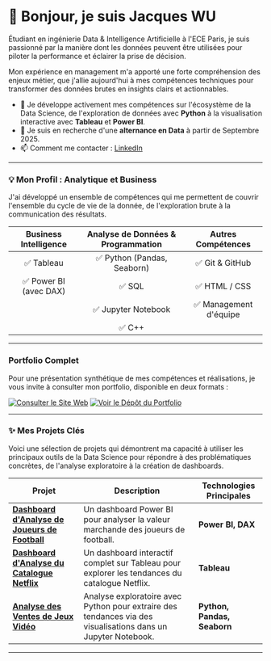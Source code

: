 # 👋 Bonjour, je suis Jacques WU

Étudiant en ingénierie Data & Intelligence Artificielle à l'ECE Paris, je suis passionné par la manière dont les données peuvent être utilisées pour piloter la performance et éclairer la prise de décision.

Mon expérience en management m'a apporté une forte compréhension des enjeux métier, que j'allie aujourd'hui à mes compétences techniques pour transformer des données brutes en insights clairs et actionnables.

- 🔭 Je développe activement mes compétences sur l'écosystème de la Data Science, de l'exploration de données avec **Python** à la visualisation interactive avec **Tableau** et **Power BI**.
- 🌱 Je suis en recherche d'une **alternance en Data** à partir de Septembre 2025.
- 📫 Comment me contacter : [LinkedIn](https://www.linkedin.com/in/wu-jacques)

---

### 💡 Mon Profil : Analytique et Business

J'ai développé un ensemble de compétences qui me permettent de couvrir l'ensemble du cycle de vie de la donnée, de l'exploration brute à la communication des résultats.

| **Business Intelligence** | **Analyse de Données & Programmation** | **Autres Compétences** |
|:-------------------------:|:--------------------------------------:|:----------------------:|
| ✅ Tableau                | ✅ Python (Pandas, Seaborn)            | ✅ Git & GitHub        |
| ✅ Power BI (avec DAX)    | ✅ SQL                                 | ✅ HTML / CSS          |
|                           | ✅ Jupyter Notebook                    | ✅ Management d'équipe |
|                           | ✅ C++                                 |                        |

---

###  Portfolio Complet

Pour une présentation synthétique de mes compétences et réalisations, je vous invite à consulter mon portfolio, disponible en deux formats :

[![Consulter le Site Web](https://img.shields.io/badge/Site_Web_Interactif-E85D04?style=for-the-badge&logo=About.me&logoColor=white)](https://j-wu1.github.io)
[![Voir le Dépôt du Portfolio](https://img.shields.io/badge/Version_PDF-FF5733?style=for-the-badge&logo=Adobe+Acrobat+Reader&logoColor=white)](https://github.com/J-WU1/Portfolio/tree/main)

---

### ✨ Mes Projets Clés

Voici une sélection de projets qui démontrent ma capacité à utiliser les principaux outils de la Data Science pour répondre à des problématiques concrètes, de l'analyse exploratoire à la création de dashboards.

| Projet                                             | Description                                                                                             | Technologies Principales |
|----------------------------------------------------|---------------------------------------------------------------------------------------------------------|--------------------------|
| **[Dashboard d'Analyse de Joueurs de Football][1]**| Un dashboard Power BI pour analyser la valeur marchande des joueurs de football.                        | **Power BI, DAX**        |
| **[Dashboard d'Analyse du Catalogue Netflix][2]**  | Un dashboard interactif complet sur Tableau pour explorer les tendances du catalogue Netflix.           | **Tableau**              |
| **[Analyse des Ventes de Jeux Vidéo][3]**          | Analyse exploratoire avec Python pour extraire des tendances via des visualisations dans un Jupyter Notebook. | **Python, Pandas, Seaborn**|

[1]: https://github.com/J-WU1/Analyse-Football-PowerBI
[2]: https://github.com/J-WU1/Analyse_Netflix_Tableau
[3]: https://github.com/J-WU1/Analyse_Ventes_JeuxVideo_Python

---
